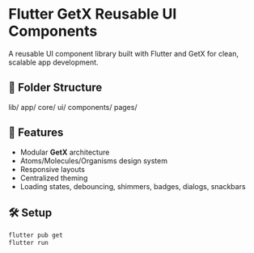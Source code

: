 # Flutter GetX Reusable UI Components

A reusable UI component library built with Flutter and GetX for clean, scalable app development.

## 📂 Folder Structure
lib/
app/
core/
ui/
components/
pages/


## 🚀 Features
- Modular **GetX** architecture
- Atoms/Molecules/Organisms design system
- Responsive layouts
- Centralized theming
- Loading states, debouncing, shimmers, badges, dialogs, snackbars

## 🛠️ Setup
```bash
flutter pub get
flutter run
